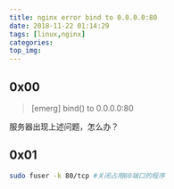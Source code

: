 ```yaml
---
title: nginx error bind to 0.0.0.0:80
date: 2018-11-22 01:14:29
tags: [linux,nginx]
categories:
top_img:
---
```


## 0x00

> [emerg] bind() to 0.0.0.0:80

服务器出现上述问题，怎么办？

<!--more-->

## 0x01

```sh
sudo fuser -k 80/tcp #关闭占用80端口的程序
```